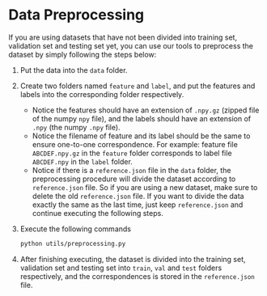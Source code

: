 # Data Preprocessing

If you are using datasets that have not been divided into training set, validation set and testing set yet, you can use our tools to preprocess the dataset by simply following the steps below:

1. Put the data into the `data` folder.
2. Create two folders named `feature` and `label`, and put the features and labels into the corresponding folder respectively.
   - Notice the features should have an extension of `.npy.gz` (zipped file of the numpy `npy` file), and the labels should have an extension of `.npy` (the numpy `.npy` file).
   - Notice the filename of feature and its label should be the same to ensure one-to-one correspondence. For example: feature file `ABCDEF.npy.gz` in the `feature` folder corresponds to label file `ABCDEF.npy` in the `label` folder.
   - Notice if there is a `reference.json` file in the `data` folder, the preprocessing procedure will divide the dataset according to `reference.json` file. So if you are using a new dataset, make sure to delete the old `reference.json` file. If you want to divide the data exactly the same as the last time, just keep `reference.json` and continue executing the following steps.
3. Execute the following commands

   ```bash
   python utils/preprocessing.py
   ```

4. After finishing executing, the dataset is divided into the training set, validation set and testing set into `train`, `val` and `test` folders respectively, and the correspondences is stored in the `reference.json` file.
